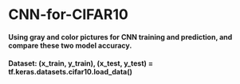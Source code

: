 # CNN-for-CIFAR10
#### Using gray and color pictures for CNN training and prediction, and compare these two model accuracy. 
#### Dataset: (x_train, y_train), (x_test, y_test) = tf.keras.datasets.cifar10.load_data() 
